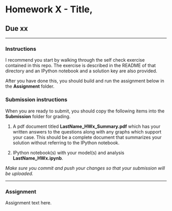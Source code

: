 # Homework X - Title,
## Due xx

----
###  Instructions
I recommend you start by walking through the self check exercise contained in this repo. The exercise is described in the README of that directory and an IPython notebook and a solution key are also provided.

After you have done this, you should build and run the assignment below in the **Assignment** folder.

### Submission instructions
When you are ready to submit, you should copy the following items into the **Submission** folder for grading.

1. A pdf document titled **LastName_HWx_Summary.pdf** which has your written answers to the questions along with any graphs which support your case. This should be a complete document that summarizes your solution without referring to the IPython notebook.

2. IPython notebook(s) with your model(s) and analysis **LastName_HWx.ipynb**.

*Make sure you commit and push your changes so that your submission will be uploaded.*

----
### Assignment
Assignment text here.
